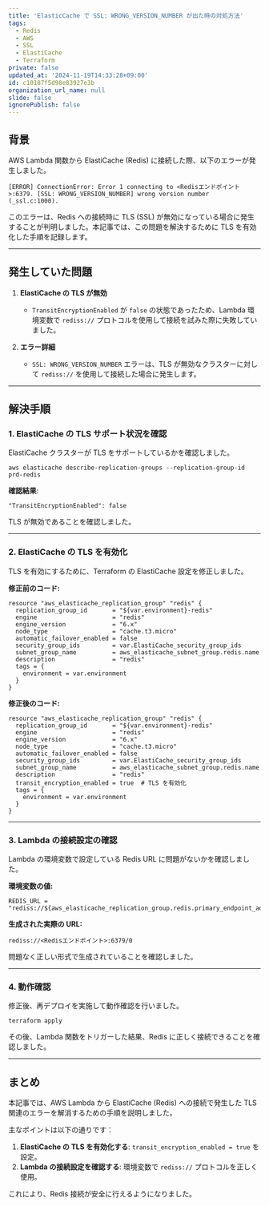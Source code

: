 ```yaml
---
title: 'ElasticCache で SSL: WRONG_VERSION_NUMBER が出た時の対処方法'
tags:
  - Redis
  - AWS
  - SSL
  - ElastiCache
  - Terraform
private: false
updated_at: '2024-11-19T14:33:28+09:00'
id: c10187f5d98e83927e3b
organization_url_name: null
slide: false
ignorePublish: false
---
```

## 背景
AWS Lambda 関数から ElastiCache (Redis) に接続した際、以下のエラーが発生しました。

```
[ERROR] ConnectionError: Error 1 connecting to <Redisエンドポイント>:6379. [SSL: WRONG_VERSION_NUMBER] wrong version number (_ssl.c:1000).
```

このエラーは、Redis への接続時に TLS (SSL) が無効になっている場合に発生することが判明しました。本記事では、この問題を解決するために TLS を有効化した手順を記録します。

---

## 発生していた問題
1. **ElastiCache の TLS が無効**
   - `TransitEncryptionEnabled` が `false` の状態であったため、Lambda 環境変数で `rediss://` プロトコルを使用して接続を試みた際に失敗していました。

2. **エラー詳細**
   - `SSL: WRONG_VERSION_NUMBER` エラーは、TLS が無効なクラスターに対して `rediss://` を使用して接続した場合に発生します。

---

## 解決手順

### 1. ElastiCache の TLS サポート状況を確認
ElastiCache クラスターが TLS をサポートしているかを確認しました。

```
aws elasticache describe-replication-groups --replication-group-id prd-redis
```

**確認結果**:
```
"TransitEncryptionEnabled": false
```
TLS が無効であることを確認しました。

---

### 2. ElastiCache の TLS を有効化
TLS を有効にするために、Terraform の ElastiCache 設定を修正しました。

**修正前のコード:**
```
resource "aws_elasticache_replication_group" "redis" {
  replication_group_id       = "${var.environment}-redis"
  engine                     = "redis"
  engine_version             = "6.x"
  node_type                  = "cache.t3.micro"
  automatic_failover_enabled = false
  security_group_ids         = var.ElastiCache_security_group_ids
  subnet_group_name          = aws_elasticache_subnet_group.redis.name
  description                = "redis"
  tags = {
    environment = var.environment
  }
}
```

**修正後のコード:**
```
resource "aws_elasticache_replication_group" "redis" {
  replication_group_id       = "${var.environment}-redis"
  engine                     = "redis"
  engine_version             = "6.x"
  node_type                  = "cache.t3.micro"
  automatic_failover_enabled = false
  security_group_ids         = var.ElastiCache_security_group_ids
  subnet_group_name          = aws_elasticache_subnet_group.redis.name
  description                = "redis"
  transit_encryption_enabled = true  # TLS を有効化
  tags = {
    environment = var.environment
  }
}
```

---

### 3. Lambda の接続設定の確認
Lambda の環境変数で設定している Redis URL に問題がないかを確認しました。

**環境変数の値:**
```
REDIS_URL = "rediss://${aws_elasticache_replication_group.redis.primary_endpoint_address}:6379/0"
```

**生成された実際の URL:**
```
rediss://<Redisエンドポイント>:6379/0
```

問題なく正しい形式で生成されていることを確認しました。

---

### 4. 動作確認
修正後、再デプロイを実施して動作確認を行いました。

```
terraform apply
```

その後、Lambda 関数をトリガーした結果、Redis に正しく接続できることを確認しました。

---

## まとめ
本記事では、AWS Lambda から ElastiCache (Redis) への接続で発生した TLS 関連のエラーを解消するための手順を説明しました。

主なポイントは以下の通りです：
1. **ElastiCache の TLS を有効化する**: `transit_encryption_enabled = true` を設定。
2. **Lambda の接続設定を確認する**: 環境変数で `rediss://` プロトコルを正しく使用。

これにより、Redis 接続が安全に行えるようになりました。
